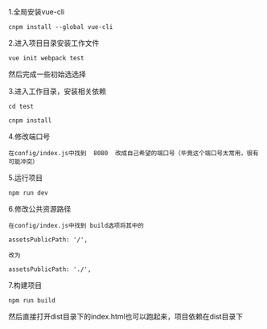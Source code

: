 1.全局安装vue-cli

```
cnpm install --global vue-cli
```
2.进入项目目录安装工作文件

```
vue init webpack test
```
然后完成一些初始选选择

3.进入工作目录，安装相关依赖

```
cd test

cnpm install
```
4.修改端口号

```
在config/index.js中找到  8080  改成自己希望的端口号（毕竟这个端口号太常用，很有可能冲突）
```
5.运行项目

```
npm run dev
```

6.修改公共资源路径

```
在config/index.js中找到 build选项将其中的

assetsPublicPath: '/',

改为

assetsPublicPath: './',
```

7.构建项目

```
npm run build
```

然后直接打开dist目录下的index.html也可以跑起来，项目依赖在dist目录下
